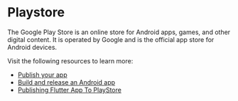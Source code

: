 # Playstore

The Google Play Store is an online store for Android apps, games, and other digital content. It is operated by Google and is the official app store for Android devices.

Visit the following resources to learn more:

- [Publish your app](https://developer.android.com/studio/publish)
- [Build and release an Android app](https://docs.flutter.dev/deployment/android)
- [Publishing Flutter App To PlayStore](https://medium.flutterdevs.com/publishing-flutter-app-to-playstore-fa7543b61a7b)